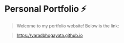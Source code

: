 # Personal Portfolio ⚡️ 
> Welcome to my portfolio website! Below is the link:

> https://varadbhogayata.github.io

